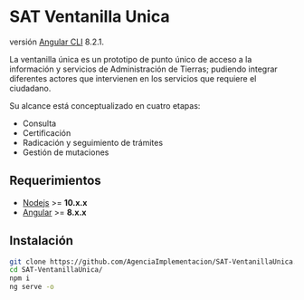 # SAT Ventanilla Unica

versión [Angular CLI](https://github.com/angular/angular-cli) 8.2.1.

La ventanilla única es un prototipo de punto único de acceso a la información y servicios de Administración de Tierras; pudiendo integrar diferentes actores que intervienen en los servicios que requiere el ciudadano.

Su alcance está conceptualizado en cuatro etapas:

- Consulta
- Certificación
- Radicación y seguimiento de trámites
- Gestión de mutaciones
## Requerimientos

- [Nodejs](https://nodejs.org)  >= **10.x.x**
- [Angular](https://angular.io/) >= **8.x.x**

## Instalación

```bash
git clone https://github.com/AgenciaImplementacion/SAT-VentanillaUnica.git
cd SAT-VentanillaUnica/
npm i
ng serve -o
```